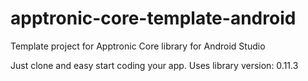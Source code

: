 # apptronic-core-template-android
Template project for Apptronic Core library for Android Studio

Just clone and easy start coding your app.
Uses library version: 0.11.3
